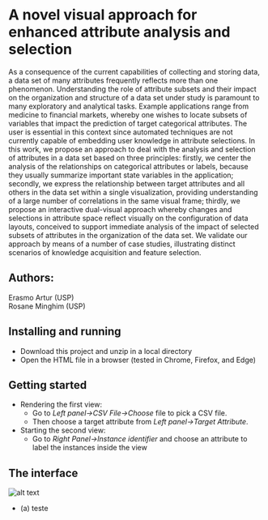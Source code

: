 # A novel visual approach for enhanced attribute analysis and selection

As a consequence of the current capabilities of collecting and storing data, a data set of many attributes frequently reflects more than one phenomenon. Understanding the role of attribute subsets and their impact on the organization and structure of a data set under study is paramount to many exploratory and analytical tasks. Example applications range from medicine to financial markets, whereby one wishes to locate subsets of variables that impact the prediction of target categorical attributes. The user is essential in this context since automated techniques are not currently capable of embedding user knowledge in attribute selections. In this work, we propose an approach to deal with the analysis and selection of attributes in a data set based on three principles: firstly, we center the analysis of the relationships on categorical attributes or labels, because they usually summarize important state variables in the application; secondly, we express the relationship between target attributes and all others in the data set within a single visualization, providing understanding of a large number of correlations in the same visual frame; thirdly, we propose an interactive dual-visual approach whereby changes and selections in attribute space reflect visually on the configuration of data layouts, conceived to support immediate analysis of the impact of selected subsets of attributes in the organization of the data set. We validate our approach by means of a number of case studies, illustrating distinct scenarios of knowledge acquisition and feature selection.

## Authors:

   Erasmo Artur (USP)\
   Rosane Minghim (USP)

## Installing and running

* Download this project and unzip in a local directory
* Open the HTML file in a browser (tested in Chrome, Firefox, and Edge)


## Getting started

* Rendering the first view:
  * Go to _Left panel->CSV File->Choose_ file to pick a CSV file.
  * Then choose a target attribute from _Left panel->Target Attribute_.
* Starting the second view:
  * Go to _Right Panel->Instance identifier_ and choose an attribute to label the instances inside the view
  
## The interface

![alt text](https://raw.githubusercontent.com/erasmoartur/attribute-radviz/master/imgs/screen_interface.png?raw=true)

* (a) teste
